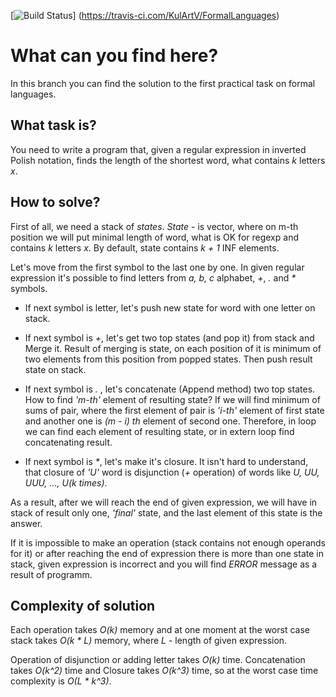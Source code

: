 [![Build Status](https://travis-ci.com/KulArtV/FormalLanguages.svg?token=hkLCKRKpQ7j6SltOFRPuww&branch=FirstPrac)]
(https://travis-ci.com/KulArtV/FormalLanguages)

# What can you find here?

In this branch you can find the solution to the first practical
task on formal languages.

## What task is?
You need to write a program that, given a regular expression in 
 inverted Polish notation, finds the length of the shortest word, 
 what contains *k* letters *x*.

## How to solve?
First of all, we need a stack of *states*. 
 *State* - is vector, where on m-th position we will put minimal 
 length of word, what is OK for regexp and contains *k* letters *x*.
 By default, state contains *k + 1* INF elements.

Let's move from the first symbol to the last one by one. In given 
 regular expression it's possible to find letters from *a, b, c* 
 alphabet, *+*, *.* and *\** symbols. 

* If next symbol is letter, let's push new state for word with one 
  letter on stack.

* If next symbol is *+*, let's get two top states (and pop it) 
  from stack and Merge it. Result of merging is state, on each 
  position of it is minimum of two elements from this position from 
  popped states. Then push result state on stack.

* If next symbol is *.* , let's concatenate (Append method) two top
  states. How to find *'m-th'* element of resulting state? If we will 
  find minimum of sums of pair, where the first element of pair is 
  *'i-th'* element of first state and another one is *(m - i) th*
  element of second one. Therefore, in loop we can find each element
  of resulting state, or in extern loop find concatenating result.

* If next symbol is *\**, let's make it's closure. It isn't hard
  to understand, that closure of *'U'* word is disjunction 
  (*+* operation) of words like *U, UU, UUU, ..., U(k times)*. 

As a result, after we will reach the end of given expression, we 
 will have in stack of result only one, *'final'* state, and the last
 element of this state is the answer.

If it is impossible to make an operation (stack contains not enough 
 operands for it) or after reaching the end of expression there is 
 more than one state in stack, given expression is incorrect and you
 will find *ERROR* message as a result of programm.

## Complexity of solution
Each operation takes *O(k)* memory and at one moment at the worst
 case stack takes *O(k \* L)* memory, where *L* - length of 
 given expression.

Operation of disjunction or adding letter takes *O(k)* time. 
 Concatenation takes *O(k^2)* time and Closure takes *O(k^3)* time,
 so at the worst case time complexity is *O(L * k^3)*.

